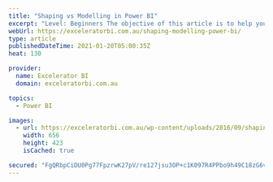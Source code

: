 ```yaml
---
title: "Shaping vs Modelling in Power BI"
excerpt: "Level: Beginners The objective of this article is to help you understand the differences between shaping your data (using Power Query) and modelling your data (using the modelling tools inside Power BI).  You will need to do both to build a robust Power BI report.  I first wrote this article [...]Read"
webUrl: https://exceleratorbi.com.au/shaping-modelling-power-bi/
type: article
publishedDateTime: 2021-01-20T05:00:35Z
heat: 130

provider:
  name: Excelerator BI
  domain: exceleratorbi.com.au

topics:
  - Power BI

images:
  - url: https://exceleratorbi.com.au/wp-content/uploads/2016/09/shaping-modelling.png
    width: 656
    height: 423
    isCached: true

secured: "FgQRbpCiDU0Pg77FpzrwK27pV/re127jsu3OP+c1K097R4PPbo9h49C18zG6vgYSVUTFtPBwNVlszX3QGfnPdOyrcXpAZeDkqOtx5cwd5KXFp9h6eT39HHae8GoXeWJDO96+llMJJFzYrzcxnPzgNQYyo7mSwkGGcDf79pitUa6BzuQtYH5Kd7YbRwT8EXU+F69Pfh7BlVWnzLH+/T0bM8lheiqrrjLY47GIIKtbd3lSl5sizNOHyudLKK8ci+rOjyR1TIadC3scbnb2VtuhX3jxuC2xIlk0jVN45RBN4v1RDus/8mhQBeLwHTP3cmn0p9ZQnOkELsNdoqszesV8eOtXWNYDp3iAg4UzN0hGWQk=;97jbyrTYZxJM3+JeuRVNqQ=="
---
```


